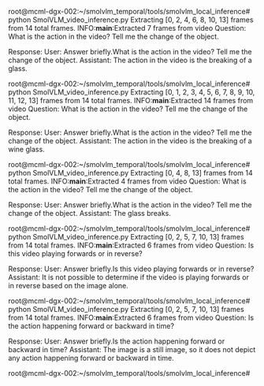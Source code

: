 root@mcml-dgx-002:~/smolvlm_temporal/tools/smolvlm_local_inference# python SmolVLM_video_inference.py 
Extracting [0, 2, 4, 6, 8, 10, 13] frames from 14 total frames.
INFO:__main__:Extracted 7 frames from video
Question: What is the action in the video? Tell me the change of the object. 

Response: User: Answer briefly.<image>What is the action in the video? Tell me the change of the object.
Assistant: The action in the video is the breaking of a glass. 


root@mcml-dgx-002:~/smolvlm_temporal/tools/smolvlm_local_inference# python SmolVLM_video_inference.py 
Extracting [0, 1, 2, 3, 4, 5, 6, 7, 8, 9, 10, 11, 12, 13] frames from 14 total frames.
INFO:__main__:Extracted 14 frames from video
Question: What is the action in the video? Tell me the change of the object. 

Response: User: Answer briefly.<image>What is the action in the video? Tell me the change of the object.
Assistant: The action in the video is the breaking of a wine glass. 


root@mcml-dgx-002:~/smolvlm_temporal/tools/smolvlm_local_inference# python SmolVLM_video_inference.py 
Extracting [0, 4, 8, 13] frames from 14 total frames.
INFO:__main__:Extracted 4 frames from video
Question: What is the action in the video? Tell me the change of the object. 

Response: User: Answer briefly.<image>What is the action in the video? Tell me the change of the object.
Assistant: The glass breaks. 


root@mcml-dgx-002:~/smolvlm_temporal/tools/smolvlm_local_inference# python SmolVLM_video_inference.py 
Extracting [0, 2, 5, 7, 10, 13] frames from 14 total frames.
INFO:__main__:Extracted 6 frames from video
Question: Is this video playing forwards or in reverse? 

Response: User: Answer briefly.<image>Is this video playing forwards or in reverse?
Assistant: It is not possible to determine if the video is playing forwards or in reverse based on the image alone. 


root@mcml-dgx-002:~/smolvlm_temporal/tools/smolvlm_local_inference# python SmolVLM_video_inference.py 
Extracting [0, 2, 5, 7, 10, 13] frames from 14 total frames.
INFO:__main__:Extracted 6 frames from video
Question: Is the action happening forward or backward in time? 

Response: User: Answer briefly.<image>Is the action happening forward or backward in time?
Assistant: The image is a still image, so it does not depict any action happening forward or backward in time. 


root@mcml-dgx-002:~/smolvlm_temporal/tools/smolvlm_local_inference# 